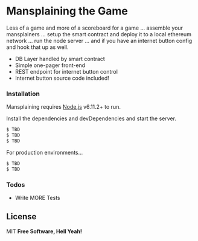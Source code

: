 # Mansplaining the Game

Less of a game and more of a scoreboard for a game ... assemble your mansplainers ... setup the smart contract and deploy it to a local ethereum network ... run the node server ... and if you have an internet button config and hook that up as well.

  - DB Layer handled by smart contract
  - Simple one-pager front-end
  - REST endpoint for internet button control
  - Internet button source code included!

### Installation

Mansplaining requires [Node.js](https://nodejs.org/) v6.11.2+ to run.

Install the dependencies and devDependencies and start the server.

```sh
$ TBD
$ TBD
$ TBD
```

For production environments...

```sh
$ TBD
$ TBD
```

### Todos

 - Write MORE Tests

License
----

MIT
**Free Software, Hell Yeah!**